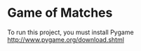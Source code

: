 Game of Matches
=============

To run this project, you must install Pygame http://www.pygame.org/download.shtml
